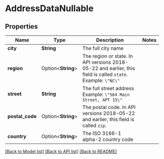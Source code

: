 # AddressDataNullable

## Properties

Name | Type | Description | Notes
------------ | ------------- | ------------- | -------------
**city** | **String** | The full city name | 
**region** | Option<**String**> | The region or state. In API versions 2018-05-22 and earlier, this field is called `state`. Example: `\"NC\"` | 
**street** | **String** | The full street address Example: `\"564 Main Street, APT 15\"` | 
**postal_code** | Option<**String**> | The postal code. In API versions 2018-05-22 and earlier, this field is called `zip`. | 
**country** | Option<**String**> | The ISO 3166-1 alpha-2 country code | 

[[Back to Model list]](../README.md#documentation-for-models) [[Back to API list]](../README.md#documentation-for-api-endpoints) [[Back to README]](../README.md)


